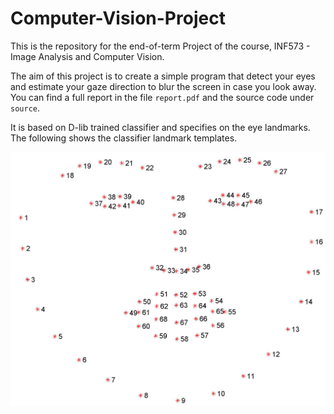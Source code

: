 # Computer-Vision-Project
This is the repository for the end-of-term Project of the course, INF573 - Image Analysis and Computer Vision.

The aim of this project is to create a simple program that detect your eyes and estimate your gaze direction to blur the screen in case you look away.
You can find a full report in the file `report.pdf` and the source code under `source`.

It is based on D-lib trained classifier and specifies on the eye landmarks.
The following shows the classifier landmark templates.

![](/Images/faceLandmarks.jpg)
